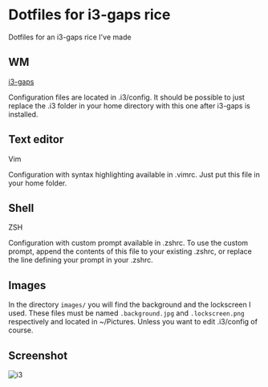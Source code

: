 # Dotfiles for i3-gaps rice
Dotfiles for an i3-gaps rice I've made

## WM
[i3-gaps](https://github.com/Airblader/i3)

Configuration files are located in .i3/config. It should be possible to just replace the .i3 folder in your home directory with this one after i3-gaps is installed.

## Text editor
Vim

Configuration with syntax highlighting available in .vimrc. Just put this file in your home folder.

## Shell
ZSH

Configuration with custom prompt available in .zshrc. To use the custom prompt, append the contents of this file to your existing .zshrc, or replace the line defining your prompt in your .zshrc.

## Images

In the directory `images/` you will find the background and the lockscreen I used. These files must be named `.background.jpg` and `.lockscreen.png` respectively and located in ~/Pictures. Unless you want to edit .i3/config of course.

## Screenshot

![i3](http://i.imgur.com/dxNRCjU.png)
